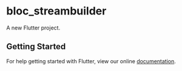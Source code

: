 # bloc_streambuilder

A new Flutter project.

## Getting Started

For help getting started with Flutter, view our online
[documentation](https://flutter.io/).
